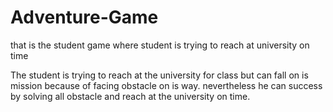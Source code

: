 # Adventure-Game
that is the student game where student is trying to reach at university on time

The student is trying to reach at the university for class but can fall on is mission because of facing obstacle 
on is way. nevertheless he can success by solving all obstacle and reach at the university on time.
